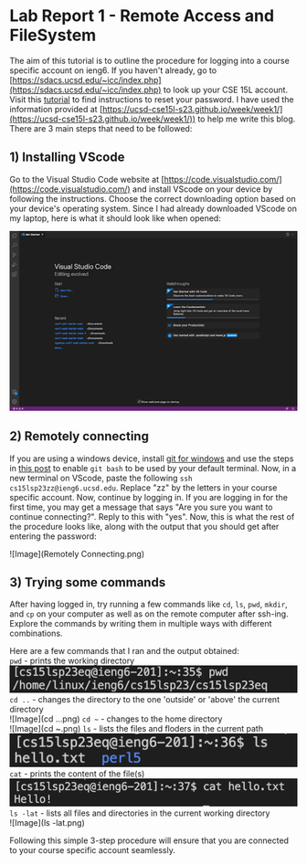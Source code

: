 # Lab Report 1 - Remote Access and FileSystem
The aim of this tutorial is to outline the procedure for logging into a course specific account on ieng6. If you haven't already, go to [https://sdacs.ucsd.edu/~icc/index.php](https://sdacs.ucsd.edu/~icc/index.php) to look up your CSE 15L account. Visit this [tutorial](https://drive.google.com/file/d/17IDZn8Qq7Q0RkYMxdiIR0o6HJ3B5YqSW/view) to find instructions to reset your password. I have used the information provided at [https://ucsd-cse15l-s23.github.io/week/week1/](https://ucsd-cse15l-s23.github.io/week/week1/)) to help me write this blog. There are 3 main steps that need to be followed:
## 1) Installing VScode
Go to the Visual Studio Code website at [https://code.visualstudio.com/](https://code.visualstudio.com/) and install VScode on your device by following the instructions. Choose the correct downloading option based on your device's operating system. Since I had already downloaded VScode on my laptop, here is what it should look like when opened:

![Image](VScode.png)
## 2) Remotely connecting
If you are using a windows device, install [git for windows](https://stackoverflow.com/questions/42606837/how-do-i-use-bash-on-windows-from-the-visual-studio-code-integrated-terminal/50527994#50527994) and use the steps in [this post](https://stackoverflow.com/questions/42606837/how-do-i-use-bash-on-windows-from-the-visual-studio-code-integrated-terminal/50527994#50527994) to enable ```git bash``` to be used by your default terminal.
Now, in a new terminal on VScode, paste the following ```ssh cs15lsp23zz@ieng6.ucsd.edu```.
Replace "zz" by the letters in your course specific account. Now, continue by logging in. If you are logging in for the first time, you may get a message that says "Are you sure you want to continue connecting?". Reply to this with "yes". Now, this is what the rest of the procedure looks like, along with the output that you should get after entering the password:

![Image](Remotely Connecting.png)
## 3) Trying some commands
After having logged in, try running a few commands like ``cd``, ``ls``, ``pwd``, ``mkdir``, and ``cp`` on your computer as well as on the remote computer after ssh-ing. Explore the commands by writing them in multiple ways with different combinations.

Here are a few commands that I ran and the output obtained:  
``pwd`` - prints the working directory  
![Image](pwd.png)
``cd ..`` - changes the directory to the one 'outside' or 'above' the current directory   
![Image](cd ...png)
``cd ~`` - changes to the home directory  
![Image](cd ~.png)
``ls`` - lists the files and floders in the current path  
![Image](ls.png)
``cat`` - prints the content of the file(s)  
![Image](cat.png)
``ls -lat`` - lists all files and directories in the current working directory  
![Image](ls -lat.png)

Following this simple 3-step procedure will ensure that you are connected to your course specific account seamlessly.
